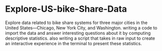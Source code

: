 # Explore-US-bike-Share-Data
 Explore data related to bike share systems for three major cities in the United States—Chicago, New York City, and Washington. writing a code to import the data and answer interesting questions about it by computing descriptive statistics. also writing a script that takes in raw input to create an interactive experience in the terminal to present these statistics.
